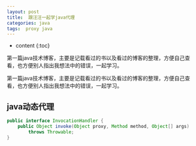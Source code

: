 ```yaml
---
layout: post
title:  跟汪汪一起学java代理
categories: java
tags:  proxy java
---
```


* content
{:toc}

第一篇java技术博客，主要是记载看过的书以及看过的博客的整理，方便自己查看，也方便别人指出我想法中的错误，一起学习。



	
第一篇java技术博客，主要是记载看过的书以及看过的博客的整理，方便自己查看，也方便别人指出我想法中的错误，一起学习。

## java动态代理

```java
public interface InvocationHandler {
    public Object invoke(Object proxy, Method method, Object[] args)
        throws Throwable;
}

```

